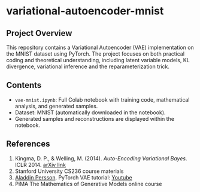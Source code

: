 # variational-autoencoder-mnist

## Project Overview
This repository contains a Variational Autoencoder (VAE) implementation on the MNIST dataset using PyTorch. The project focuses on both practical coding and theoretical understanding, including latent variable models, KL divergence, variational inference and the reparameterization trick.

## Contents
- `vae-mnist.ipynb`: Full Colab notebook with training code, mathematical analysis, and generated samples.
- Dataset: MNIST (automatically downloaded in the notebook).
- Generated samples and reconstructions are displayed within the notebook.

## References
1. Kingma, D. P., & Welling, M. (2014). *Auto-Encoding Variational Bayes*. ICLR 2014. [arXiv link](https://arxiv.org/abs/1312.6114)
2. Stanford University CS236 course materials
3. [Aladdin Persson](https://www.youtube.com/@AladdinPersson). PyTorch VAE tutorial: [Youtube](https://youtu.be/VELQT1-hILo?si=Y891UDLrZ5DNAgfn)
4. PiMA The Mathematics of Generative Models online course
